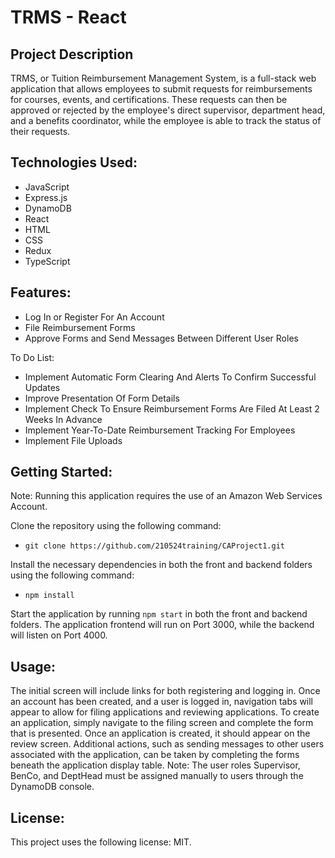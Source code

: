 # TRMS - React
## Project Description
TRMS, or Tuition Reimbursement Management System, is a full-stack web application that allows employees to submit requests for reimbursements for courses, events, and certifications. These requests can then be approved or rejected by the employee's direct supervisor, department head, and a benefits coordinator, while the employee is able to track the status of their requests.

## Technologies Used:
- JavaScript
- Express.js
- DynamoDB
- React
- HTML
- CSS
- Redux
- TypeScript

## Features:
- Log In or Register For An Account
- File Reimbursement Forms
- Approve Forms and Send Messages Between Different User Roles

To Do List:
- Implement Automatic Form Clearing And Alerts To Confirm Successful Updates
- Improve Presentation Of Form Details
- Implement Check To Ensure Reimbursement Forms Are Filed At Least 2 Weeks In Advance
- Implement Year-To-Date Reimbursement Tracking For Employees
- Implement File Uploads

## Getting Started:
Note: Running this application requires the use of an Amazon Web Services Account.

Clone the repository using the following command:
- `git clone https://github.com/210524training/CAProject1.git`

Install the necessary dependencies in both the front and backend folders using the following command:
- `npm install`

Start the application by running `npm start` in both the front and backend folders.
The application frontend will run on Port 3000, while the backend will listen on Port 4000.

## Usage:
The initial screen will include links for both registering and logging in.
Once an account has been created, and a user is logged in, navigation tabs will appear to allow for filing applications and reviewing applications.
To create an application, simply navigate to the filing screen and complete the form that is presented.
Once an application is created, it should appear on the review screen.
Additional actions, such as sending messages to other users associated with the application, can be taken by completing the forms beneath the application display table.
Note: The user roles Supervisor, BenCo, and DeptHead must be assigned manually to users through the DynamoDB console.

## License:
This project uses the following license: MIT.


